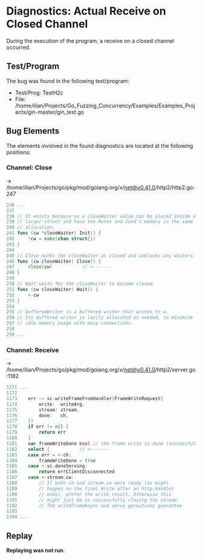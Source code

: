 # Diagnostics: Actual Receive on Closed Channel

During the execution of the program, a receive on a closed channel occurred.


## Test/Program
The bug was found in the following test/program:

- Test/Prog: TestH2c
- File: /home/ilian/Projects/Go_Fuzzing_Concurrency/Examples/Examples_Projects/gin-master/gin_test.go

## Bug Elements
The elements involved in the found diagnostics are located at the following positions:

###  Channel: Close
-> /home/ilian/Projects/go/pkg/mod/golang.org/x/net@v0.41.0/http2/http2.go:247
```go
236 ...
237 
238 // It exists because so a closeWaiter value can be placed inside a
239 // larger struct and have the Mutex and Cond's memory in the same
240 // allocation.
241 func (cw *closeWaiter) Init() {
242 	*cw = make(chan struct{})
243 }
244 
245 // Close marks the closeWaiter as closed and unblocks any waiters.
246 func (cw closeWaiter) Close() {
247 	close(cw)           // <-------
248 }
249 
250 // Wait waits for the closeWaiter to become closed.
251 func (cw closeWaiter) Wait() {
252 	<-cw
253 }
254 
255 // bufferedWriter is a buffered writer that writes to w.
256 // Its buffered writer is lazily allocated as needed, to minimize
257 // idle memory usage with many connections.
258 
259 ...
```


###  Channel: Receive
-> /home/ilian/Projects/go/pkg/mod/golang.org/x/net@v0.41.0/http2/server.go:1182
```go
1171 ...
1172 
1173 	err := sc.writeFrameFromHandler(FrameWriteRequest{
1174 		write:  writeArg,
1175 		stream: stream,
1176 		done:   ch,
1177 	})
1178 	if err != nil {
1179 		return err
1180 	}
1181 	var frameWriteDone bool // the frame write is done (successfully or not)
1182 	select {           // <-------
1183 	case err = <-ch:
1184 		frameWriteDone = true
1185 	case <-sc.doneServing:
1186 		return errClientDisconnected
1187 	case <-stream.cw:
1188 		// If both ch and stream.cw were ready (as might
1189 		// happen on the final Write after an http.Handler
1190 		// ends), prefer the write result. Otherwise this
1191 		// might just be us successfully closing the stream.
1192 		// The writeFrameAsync and serve goroutines guarantee
1193 
1194 ...
```


## Replay
**Replaying was not run**.

